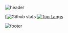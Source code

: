 ![header](https://capsule-render.vercel.app/api?&type=wave&color=gradient&section=header&text=Layza%Silva&height200) 

[![Github stats](https://github-readme-stats.vercel.app/api?username=lyzbss&show_icons=true&theme=radical&text-align=center)
[![Top Langs](https://github-readme-stats.vercel.app/api/top-langs/?username=lyzbss&layout=compact&theme=radical)](https://github.com/anuraghazra/github-readme-stats)

![footer](https://capsule-render.vercel.app/api?&type=wave&color=gradient&section=footer) 
